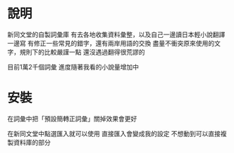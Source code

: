 # 說明

新同文堂的自製詞彙庫
有去各地收集資料彙整，以及自己一邊讀日本輕小說翻譯一邊寫
有修正一些常見的錯字，還有兩岸用語的交換
盡量不衝突原來使用的文字，規則下的比較嚴謹一點
還沒遇過翻得很荒謬的

目前1萬2千個詞彙
進度隨著我看的小說量增加中

# 安裝

在詞彙中把「預設簡轉正詞彙」關掉效果會更好

在新同文堂中點選匯入就可以使用
直接匯入會變成我的設定
不想動到可以直接複製資料庫的部分
